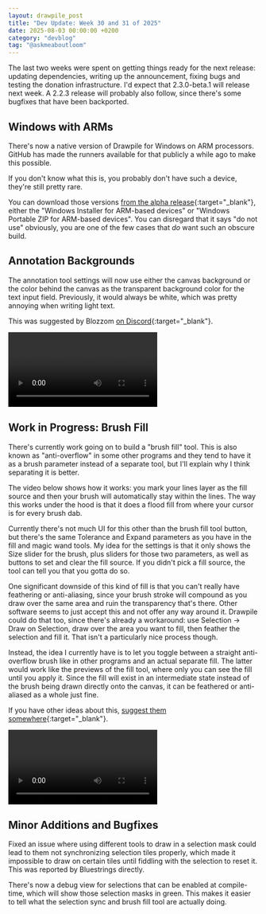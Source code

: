 ```yaml
---
layout: drawpile_post
title: "Dev Update: Week 30 and 31 of 2025"
date: 2025-08-03 00:00:00 +0200
category: "devblog"
tag: "@askmeaboutloom"
---
```


The last two weeks were spent on getting things ready for the next release: updating dependencies, writing up the announcement, fixing bugs and testing the donation infrastructure. I'd expect that 2.3.0-beta.1 will release next week. A 2.2.3 release will probably also follow, since there's some bugfixes that have been backported.

## Windows with ARMs

There's now a native version of Drawpile for Windows on ARM processors. GitHub has made the runners available for that publicly a while ago to make this possible.

If you don't know what this is, you probably don't have such a device, they're still pretty rare.

You can download those versions [from the alpha release](https://github.com/drawpile/Drawpile/releases/tag/continuous){:target="_blank"}, either the "Windows Installer for ARM-based devices" or "Windows Portable ZIP for ARM-based devices". You can disregard that it says "do not use" obviously, you are one of the few cases that *do* want such an obscure build.

## Annotation Backgrounds

The annotation tool settings will now use either the canvas background or the color behind the canvas as the transparent background color for the text input field. Previously, it would always be white, which was pretty annoying when writing light text.

This was suggested by Blozzom [on Discord](https://drawpile.net/discord/){:target="_blank"}.

<video controls>
  <source src="{{ "/assets/vid/2025-08-03_annotationbackground.mp4" | relative_url }}" type="video/mp4"/>
</video>

## Work in Progress: Brush Fill

There's currently work going on to build a "brush fill" tool. This is also known as "anti-overflow" in some other programs and they tend to have it as a brush parameter instead of a separate tool, but I'll explain why I think separating it is better.

The video below shows how it works: you mark your lines layer as the fill source and then your brush will automatically stay within the lines. The way this works under the hood is that it does a flood fill from where your cursor is for every brush dab.

Currently there's not much UI for this other than the brush fill tool button, but there's the same Tolerance and Expand parameters as you have in the fill and magic wand tools. My idea for the settings is that it only shows the Size slider for the brush, plus sliders for those two parameters, as well as buttons to set and clear the fill source. If you didn't pick a fill source, the tool can tell you that you gotta do so.

One significant downside of this kind of fill is that you can't really have feathering or anti-aliasing, since your brush stroke will compound as you draw over the same area and ruin the transparency that's there. Other software seems to just accept this and not offer any way around it. Drawpile could do that too, since there's already a workaround: use Selection → Draw on Selection, draw over the area you want to fill, then feather the selection and fill it. That isn't a particularly nice process though.

Instead, the idea I currently have is to let you toggle between a straight anti-overflow brush like in other programs and an actual separate fill. The latter would work like the previews of the fill tool, where only you can see the fill until you apply it. Since the fill will exist in an intermediate state instead of the brush being drawn directly onto the canvas, it can be feathered or anti-aliased as a whole just fine.

If you have other ideas about this, [suggest them somewhere](https://drawpile.net/help/){:target="_blank"}.

<video controls>
  <source src="{{ "/assets/vid/2025-08-03_brushfill.mp4" | relative_url }}" type="video/mp4"/>
</video>

## Minor Additions and Bugfixes

Fixed an issue where using different tools to draw in a selection mask could lead to them not synchronizing selection tiles properly, which made it impossible to draw on certain tiles until fiddling with the selection to reset it. This was reported by Bluestrings directly.

There's now a debug view for selections that can be enabled at compile-time, which will show those selection masks in green. This makes it easier to tell what the selection sync and brush fill tool are actually doing.
